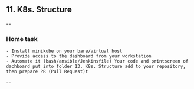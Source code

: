 ## 11. K8s. Structure
--
### Home task

    - Install minikube on your bare/virtual host
    - Provide access to the dashboard from your workstation
    - Automate it (bash/ansible/Jenkinsfile) Your code and printscreen of dachboard put into folder 13. K8s. Structure add to your repository, then prepare PR (Pull Request)t

--
